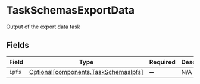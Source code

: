 # TaskSchemasExportData

Output of the export data task


## Fields

| Field                                                                              | Type                                                                               | Required                                                                           | Description                                                                        |
| ---------------------------------------------------------------------------------- | ---------------------------------------------------------------------------------- | ---------------------------------------------------------------------------------- | ---------------------------------------------------------------------------------- |
| `ipfs`                                                                             | [Optional[components.TaskSchemasIpfs]](../../models/components/taskschemasipfs.md) | :heavy_minus_sign:                                                                 | N/A                                                                                |